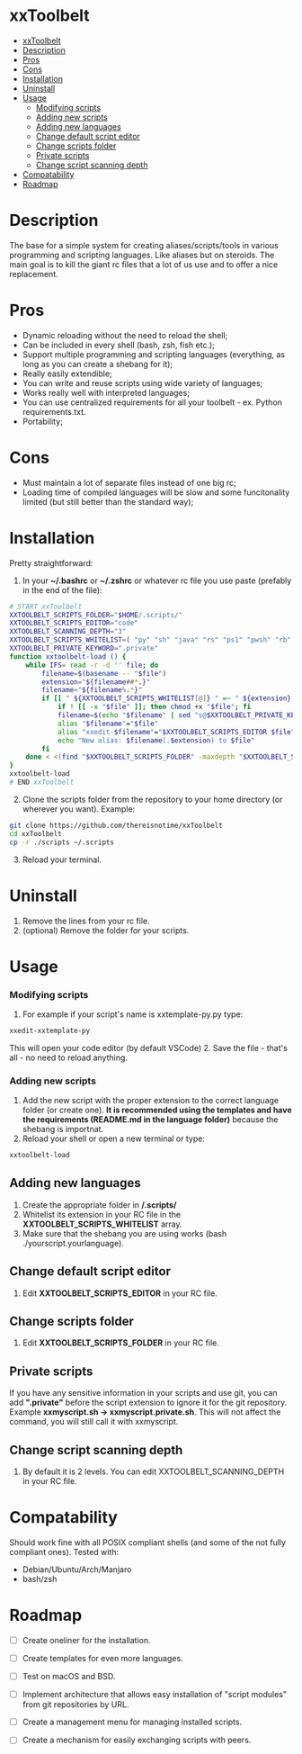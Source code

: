 # xxToolbelt

- [xxToolbelt](#xxtoolbelt)
- [Description](#description)
- [Pros](#pros)
- [Cons](#cons)
- [Installation](#installation)
- [Uninstall](#uninstall)
- [Usage](#usage)
    - [Modifying scripts](#modifying-scripts)
    - [Adding new scripts](#adding-new-scripts)
  - [Adding new languages](#adding-new-languages)
  - [Change default script editor](#change-default-script-editor)
  - [Change scripts folder](#change-scripts-folder)
  - [Private scripts](#private-scripts)
  - [Change script scanning depth](#change-script-scanning-depth)
- [Compatability](#compatability)
- [Roadmap](#roadmap)

# Description
The base for a simple system for creating aliases/scripts/tools in various programming and scripting languages. Like aliases but on steroids. The main goal is to kill the giant rc files that a lot of us use and to offer a nice replacement.


# Pros
- Dynamic reloading without the need to reload the shell;
- Can be included in every shell (bash, zsh, fish etc.);
- Support multiple programming and scripting languages (everything, as long as you can create a shebang for it);
- Really easily extendible;
- You can write and reuse scripts using wide variety of languages;
- Works really well with interpreted languages;
- You can use centralized requirements for all your toolbelt - ex. Python requirements.txt.
- Portability;

# Cons
- Must maintain a lot of separate files instead of one big rc;
- Loading time of compiled languages will be slow and some funcitonality limited (but still better than the standard way);


# Installation
Pretty straightforward:
1. In your **~/.bashrc** or **~/.zshrc** or whatever rc file you use paste (prefably in the end of the file):
```bash
# START xxToolbelt
XXTOOLBELT_SCRIPTS_FOLDER="$HOME/.scripts/"
XXTOOLBELT_SCRIPTS_EDITOR="code"
XXTOOLBELT_SCANNING_DEPTH="3"
XXTOOLBELT_SCRIPTS_WHITELIST=( "py" "sh" "java" "rs" "ps1" "pwsh" "rb" "cpp" "c" "pl" "groovy" "d" "go" "js" "php" "r" "cs" )
XXTOOLBELT_PRIVATE_KEYWORD=".private"
function xxtoolbelt-load () {
	while IFS= read -r -d '' file; do
		filename=$(basename -- "$file")
		extension="${filename##*.}"
		filename="${filename%.*}"
		if [[ " ${XXTOOLBELT_SCRIPTS_WHITELIST[@]} " =~ " ${extension} " ]]; then
			if ! [[ -x "$file" ]]; then chmod +x "$file"; fi
			filename=$(echo "$filename" | sed "s@$XXTOOLBELT_PRIVATE_KEYWORD@@")
			alias "$filename"="$file"
			alias "xxedit-$filename"="$XXTOOLBELT_SCRIPTS_EDITOR $file"
			echo "New alias: $filename(.$extension) to $file"
		fi
	done < <(find "$XXTOOLBELT_SCRIPTS_FOLDER" -maxdepth "$XXTOOLBELT_SCANNING_DEPTH" -type f -print0)
}
xxtoolbelt-load
# END xxToolbelt
```
2. Clone the scripts folder from the repository to your home directory (or wherever you want). Example:
```bash
git clone https://github.com/thereisnotime/xxToolbelt
cd xxToolbelt
cp -r ./scripts ~/.scripts
```
3. Reload your terminal.


# Uninstall
1. Remove the lines from your rc file.
2. (optional) Remove the folder for your scripts.
# Usage

### Modifying scripts
1. For example if your script's name is xxtemplate-py.py type:
```bash
xxedit-xxtemplate-py
```
This will open your code editor (by default VSCode)
2. Save the file - that's all - no need to reload anything.

### Adding new scripts
1. Add the new script with the proper extension to the correct language folder (or create one). **It is recommended using the templates and have the requirements (README.md in the language folder)** because the shebang is importnat.
2. Reload your shell or open a new terminal or type:
```bash
xxtoolbelt-load
```
## Adding new languages
1. Create the appropriate folder in **/.scripts/**
2. Whitelist its extension in your RC file in the **XXTOOLBELT_SCRIPTS_WHITELIST** array.
3. Make sure that the shebang you are using works (bash ./yourscript.yourlanguage).
   
## Change default script editor
1. Edit **XXTOOLBELT_SCRIPTS_EDITOR** in your RC file.

## Change scripts folder
1. Edit **XXTOOLBELT_SCRIPTS_FOLDER** in your RC file.

## Private scripts
If you have any sensitive information in your scripts and use git, you can add **".private"** before the script extension to ignore it for the git repository. Example **xxmyscript.sh -> xxmyscript.private.sh**. This will not affect the command, you will still call it with xxmyscript.
## Change script scanning depth
1. By default it is 2 levels. You can edit XXTOOLBELT_SCANNING_DEPTH in your RC file.

# Compatability
Should work fine with all POSIX compliant shells (and some of the not fully compliant ones). Tested with:
- Debian/Ubuntu/Arch/Manjaro
- bash/zsh


# Roadmap
- [ ] Create oneliner for the installation.
- [ ] Create templates for even more languages.
- [ ] Test on macOS and BSD.
- [ ] Implement architecture that allows easy installation of "script modules" from git repositories by URL.
- [ ] Create a management menu for managing installed scripts.
- [ ] Create a mechanism for easily exchanging scripts with peers.


 